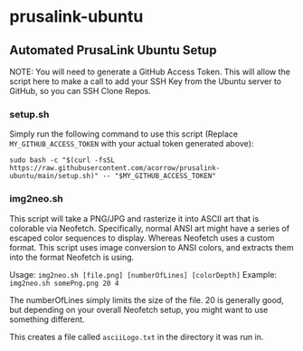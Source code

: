 # prusalink-ubuntu
## Automated PrusaLink Ubuntu Setup

NOTE: You will need to generate a GitHub Access Token. This will allow the script here to make a call to add your SSH Key from the Ubuntu server to GitHub, so you can SSH Clone Repos.

### setup.sh

Simply run the following command to use this script (Replace `MY_GITHUB_ACCESS_TOKEN` with your actual token generated above):

`sudo bash -c "$(curl -fsSL https://raw.githubusercontent.com/acorrow/prusalink-ubuntu/main/setup.sh)" -- "$MY_GITHUB_ACCESS_TOKEN"`

### img2neo.sh

This script will take a PNG/JPG and rasterize it into ASCII art that is colorable via Neofetch. Specifically, normal ANSI art might have a series of escaped color sequences to display. Whereas Neofetch uses a custom format. This script uses image conversion to ANSI colors, and extracts them into the format Neofetch is using.

Usage:
`img2neo.sh [file.png] [numberOfLines] [colorDepth]`
Example:
`img2neo.sh somePng.png 20 4`

The numberOfLines simply limits the size of the file. 20 is generally good, but depending on your overall Neofetch setup, you might want to use something different.

This creates a file called `asciiLogo.txt` in the directory it was run in.